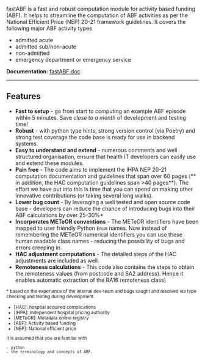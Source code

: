 fastABF is a fast and robust computation module for activity based funding (ABF). It helps to 
streamline the computation of ABF activities as per the National Efficient Price (NEP) 20-21 framework guidelines.  It covers the following major ABF activity types

- admitted acute
- admitted sub/non-acute
- non-admitted
- emergency department or emergency service

**Documentation**: [fastABF doc](https://greenlakemedical.github.io/fastABF/)

---
## Features

- **Fast to setup** - go from start to computing an example ABF episode within 5 minutes. Save *close to a month* of development and testing time!
- **Robust** - with python type hints, strong version control (via Poetry) and strong test coverage the code base is ready for use in backend systems.
- **Easy to understand and extend** - numerous comments and well structured organisation, ensure that health IT developers can easily use and extend these modules. 
- **Pain free** - The code aims to implement the IHPA NEP 20-21 computation documentation and guidelines that span over 60 pages (** in addition, the HAC computation guidelines span >40 pages**). The effort we have put into this is time that you can spend on making other innovative contributions (or taking several long walks).
- **Lower bug count** - By leveraging a well tested and open source code base - developers can reduce the chance of introducing bugs into their ABF calculations by over 25-30%* 
- **Incorporates METeOR conventions** - The METeOR identifiers have been mapped to user friendly Python `Enum` names. Now instead of remembering the METeOR numerical identifiers you can use these human readable class names  - reducing the possibility of bugs and errors creeping in. 
- **HAC adjustment computations** - The detailed steps of the HAC adjustments are included as well. 
- **Remoteness calculations** - This code also contains the steps to obtain the remoteness values (from postcode and SA2 address). Hence it enables automatic extraction of the RA16 remoteness class)

<small>* based on the experience of the internal dev-team and bugs caught and resolved via type checking and testing during development.
- [HAC]: hosptial acquired complications
- [IHPA]: Independent hospital pricing authority
- [METeOR]:  Metadata online registry 
- [ABF]: Activity based funding
- [NEP]: National efficient price

It is assumed that you are familiar with 

    - python 
    - the terminology and concepts of ABF.
